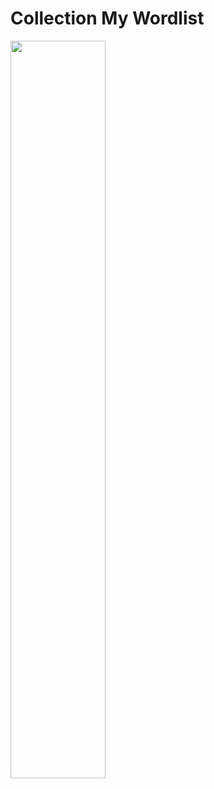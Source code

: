 

# Collection My Wordlist 
 
<img src="https://cloud.githubusercontent.com/assets/17976841/19408013/0a7c4d56-92dd-11e6-9596-fb31e247a1d8.png" width="55%"></img> 

